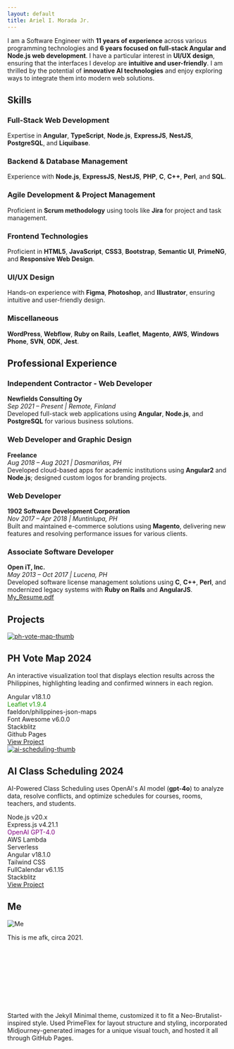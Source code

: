 ```yaml
---
layout: default
title: Ariel I. Morada Jr.
---
```


<!---
# **Ariel I. Morada Jr.**
Manila, Philippines
[aimoradajr9@gmail.com](mailto:aimoradajr9@gmail.com)
[linkedin.com/in/aimoradajr](https://linkedin.com/in/aimoradajr)
+639271561552
-->

<!-- ABOUT -->
<!-- <h2 class="font-bold text-black-alpha-90">About</h2> -->
<p id="about" class="text-sm font-normal mt-2">
  I am a Software Engineer with <strong>11 years of experience</strong> across various programming technologies and <strong>6 years focused on full-stack Angular and Node.js web development</strong>. I have a particular interest in <strong>UI/UX design</strong>, ensuring that the interfaces I develop are <strong>intuitive and user-friendly</strong>. I am thrilled by the potential of <strong>innovative AI technologies</strong> and enjoy exploring ways to integrate them into modern web solutions.
</p>

<!-- SKILLS -->
<h2 id="skills" class="mt-5 font-bold text-black-alpha-90 text-center sm:text-center md:text-left">Skills</h2>

<div class="grid">
    <div class="mb-1 col-12 sm:mb-3 sm:col-6 md:col-4 md:mb-1 lg:col-4">
		<div class="am-card h-full relative">
			<!-- Tech Logos -->
			<!-- <div class="tech-logos">
				<img src="assets/images/tech/angular-logo.png" alt="Angular" class="tech-logo">
				<img src="assets/images/tech/angular-logo.png" alt="Angular" class="tech-logo">
				<img src="assets/images/tech/angular-logo.png" alt="Angular" class="tech-logo">
				<img src="assets/images/tech/angular-logo.png" alt="Angular" class="tech-logo">
				<img src="assets/images/tech/angular-logo.png" alt="Angular" class="tech-logo">
			</div> -->
			<!-- <div class="card-thumbnail">
				<img src="assets/images/skills-full-stack.png" loading="lazy" alt="Full-Stack" class="card-thumbnail-img" />
			</div> -->
			<div class="card-content">
				<h3 class="mt-2 mb-3">Full-Stack Web Development</h3>
				<p>Expertise in <strong>Angular</strong>, <strong>TypeScript</strong>, <strong>Node.js</strong>, <strong>ExpressJS</strong>, <strong>NestJS</strong>, <strong>PostgreSQL</strong>, and <strong>Liquibase</strong>.</p>
			</div>
		</div>
	</div>
    <div class="mb-1 col-12 sm:mb-3 sm:col-6 md:col-4 md:mb-1 lg:col-4">
		<div class="am-card h-full bg-white">
			<!-- <div class="card-thumbnail">
				<img src="assets/images/skills-backend.png" loading="lazy" alt="Backend" class="card-thumbnail-img" />
			</div> -->
			<div class="card-content">
				<h3 class="mt-2 mb-3">Backend & Database Management</h3>
				<p>Experience with <strong>Node.js</strong>, <strong>ExpressJS</strong>, <strong>NestJS</strong>, <strong>PHP</strong>, <strong>C</strong>, <strong><span style="white-space: nowrap;">C++</span></strong>, <strong>Perl</strong>, and <strong>SQL</strong>.
				<!-- Skilled in version control using <strong>Git</strong> and platforms like <strong>GitHub</strong> and <strong>Bitbucket</strong>. -->
			</p>
			</div>
		</div>
	</div>
    <div class="mb-1 col-12 sm:mb-3 sm:col-6 md:col-4 md:mb-1 lg:col-4">
		<div class="am-card h-full bg-white">
			<!-- <div class="card-thumbnail">
				<img src="assets/images/skills-agile.png" loading="lazy" alt="Agile" class="card-thumbnail-img" />
			</div> -->
			<div class="card-content">
				<h3 class="mt-2 mb-3">Agile Development & Project Management</h3>
				<p>Proficient in <strong>Scrum methodology</strong> using tools like <strong>Jira</strong> for project and task management.</p>
			</div>
		</div>
	</div>
    <div class="mb-1 col-12 sm:mb-3 sm:col-6 md:col-4 md:mb-1 lg:col-4">
		<div class="am-card h-full bg-white">
			<!-- <div class="card-thumbnail">
				<img src="assets/images/skills-frontend.png" loading="lazy" alt="Frontend" class="card-thumbnail-img" />
			</div> -->
			<div class="card-content">
				<h3 class="mt-2 mb-3">Frontend Technologies</h3>
				<p>Proficient in <strong>HTML5</strong>, <strong>JavaScript</strong>, <strong>CSS3</strong>, <strong>Bootstrap</strong>, <strong>Semantic UI</strong>, <strong>PrimeNG</strong>, and <strong>Responsive Web Design</strong>.</p>
			</div>
		</div>
	</div>
    <div class="mb-1 col-12 sm:mb-3 sm:col-6 md:col-4 md:mb-1 lg:col-4">
		<div class="am-card h-full bg-white">
			<!-- <div class="card-thumbnail">
				<img src="assets/images/skills-uiux.png" loading="lazy" alt="UI/UX" class="card-thumbnail-img" />
			</div> -->
			<div class="card-content">
				<h3 class="mt-2 mb-3">UI/UX Design</h3>
				<p>Hands-on experience with <strong>Figma</strong>, <strong>Photoshop</strong>, and <strong>Illustrator</strong>, ensuring intuitive and user-friendly design.</p>
			</div>
		</div>
	</div>
    <div class="mb-1 col-12 sm:mb-3 sm:col-6 md:col-4 md:mb-1 lg:col-4">
		<div class="am-card h-full bg-white">
			<!-- <div class="card-thumbnail">
				<img src="assets/images/skills-misc.png" loading="lazy" alt="Misc" class="card-thumbnail-img" />
			</div> -->
			<div class="card-content">
				<h3 class="mt-2 mb-3">Miscellaneous</h3>
				<p><strong>WordPress</strong>, <strong>Webflow</strong>, <strong>Ruby on Rails</strong>, <strong>Leaflet</strong>, <strong>Magento</strong>, <strong>AWS</strong>, <strong>Windows Phone</strong>, <strong>SVN</strong>, <strong>ODK</strong>, <strong>Jest</strong>.</p>
			</div>
		</div>
	</div>
</div>

<!-- PROFESSIONAL EXPERIENCE -->
<h2 id="professional-experience" class="mt-4 font-bold text-black-alpha-90 text-center sm:text-center md:text-left">Professional Experience</h2>

<div class="grid">
	<div class="col-12">
		<div class="am-card w-full bg-white mt-0">
			<div class="card-content">
				<h3>Independent Contractor - Web Developer</h3>
				<strong>Newfields Consulting Oy</strong><br>
				<em>Sep 2021 – Present | Remote, Finland</em><br>
				Developed full-stack web applications using <strong>Angular</strong>, <strong>Node.js</strong>, and <strong>PostgreSQL</strong> for various business solutions.
			</div>
		</div>
	</div>
	<div class="col-12">
		<div class="am-card w-full bg-white mt-0">
			<div class="card-content">
				<h3>Web Developer and Graphic Design</h3>
				<strong>Freelance</strong><br>
				<em>Aug 2018 – Aug 2021 | Dasmariñas, PH</em><br>
				Developed cloud-based apps for academic institutions using <strong>Angular2</strong> and <strong>Node.js</strong>; designed custom logos for branding projects.
			</div>
		</div>
	</div>
	<div class="col-12">
		<div class="am-card w-full bg-white mt-0">
			<div class="card-content">
				<h3>Web Developer</h3>
				<strong>1902 Software Development Corporation</strong><br>
				<em>Nov 2017 – Apr 2018 | Muntinlupa, PH</em><br>
				Built and maintained e-commerce solutions using <strong>Magento</strong>, delivering new features and resolving performance issues for various clients.
			</div>
		</div>
	</div>
	<div class="col-12">
		<div class="am-card w-full bg-white mt-0">
			<div class="card-content">
				<h3>Associate Software Developer</h3>
				<strong>Open iT, Inc.</strong><br>
				<em>May 2013 – Oct 2017 | Lucena, PH</em><br>
				Developed software license management solutions using <strong>C</strong>, <strong>C++</strong>, <strong>Perl</strong>, and modernized legacy systems with <strong>Ruby on Rails</strong> and <strong>AngularJS</strong>.
			</div>
		</div>
	</div>
	<div class="col-12">
		<a href="assets/files/Ariel-I-Morada-Jr-Resume-2024.pdf" target="_blank" class="neo-brutal-button border-round-lg p-3 py-2 w-min p-1 flex align-items-center bg-white hover-email">
			<i class="fas fa-download"></i>
			<span class="ml-2">My_Resume.pdf</span>
		</a>
	</div>
</div>

<!-- PROJECTS -->
<h2 id="projects" class="mt-4 font-bold text-black-alpha-90 text-center sm:text-center md:text-left">Projects</h2>

<div class="grid projects-grid">
	<div class="col-12">
		<div class="am-card w-full bg-white mt-0 flex flex-column sm:flex-row">
			<!-- Thumbnail Section -->
			<div class="card-thumbnail flex-1">
				<div class="project-image-container">
					<a href="assets/images/projects/ph_vote_map.gif" class="popup-link">
					<img src="assets/images/projects/ph-vote-map-thumb.png" alt="ph-vote-map-thumb" class="w-full h-auto">
					</a>
				</div>
			</div>
    		<!-- Content Section -->
    		<div class="card-content flex-1 p-3 flex flex-column">
				<h2 class="mt-2 mb-1">PH Vote Map <span class="text-sm text-500">2024</span></h2>
				<p class="text-xs">
					An interactive visualization tool that displays election results across the Philippines, highlighting leading and confirmed winners in each region.
				</p>
				<div class="pt-3">
					<div class="am-tech-tag">Angular v18.1.0</div>
					<div class="am-tech-tag" style="color: #199900; border-color: #199900">Leaflet v1.9.4</div>
					<div class="am-tech-tag">faeldon/philippines-json-maps</div>
					<div class="am-tech-tag-sub">Font Awesome v6.0.0</div>
					<div class="am-tech-tag-sub">Stackblitz</div>
					<div class="am-tech-tag-sub">Github Pages</div>
				</div>
				<div class="mb-1 mt-2 sm:mt-auto text-center sm:text-left">
					<a href="https://aimoradajr.xyz/ph-vote-map/" target="_blank" class="neo-brutal-button mt-auto border-round-lg px-2 py-1 w-min bg-white nav-hover-blue white-space-nowrap">
					<span class="mr-2 text-sm">View Project</span>
					<i class="fas fa-external-link-alt"></i>
					</a>
				</div>
    		</div>
    	</div>
	</div>
    <div class="col-12">
		<div class="am-card w-full bg-white mt-0 flex flex-column sm:flex-row">
			<!-- Thumbnail Section -->
			<div class="card-thumbnail flex-1">
				<div class="project-image-container">
					<a href="assets/images/projects/ai_scheduling.gif" class="popup-link">
					<img src="assets/images/projects/ai-scheduling-thumb.png" alt="ai-scheduling-thumb" class="w-full h-auto">
					</a>
				</div>
			</div>
			<!-- Content Section -->
			<div class="card-content flex-1 p-3 flex flex-column">
				<h2 class="mt-2 mb-1" title="AI-Powered Class Scheduling">AI Class Scheduling <span class="text-sm text-500">2024</span></h2>
				<p class="text-xs">
					AI-Powered Class Scheduling uses OpenAI's AI model (<strong>gpt-4o</strong>) to analyze data, resolve conflicts, and optimize schedules for courses, rooms, teachers, and students.
				</p>
				<div class="pt-3">
					<!-- Backend Technologies -->
					<div class="am-tech-tag">Node.js v20.x</div>
					<div class="am-tech-tag">Express.js v4.21.1</div>
					<div class="am-tech-tag" style="color: purple; border-color: purple">OpenAI GPT-4.0</div>
					<div class="am-tech-tag">AWS Lambda</div>
					<div class="am-tech-tag" title="Serverless Framework">Serverless</div>
					<!-- divider -->
					<div class="border-top-2 mx-3 mt-1 mb-2 border-gray-400 hidden sm:block"></div>
    				<!-- Frontend Technologies -->
    				<div class="am-tech-tag">Angular v18.1.0</div>
    				<div class="am-tech-tag">Tailwind CSS</div>
    				<div class="am-tech-tag">FullCalendar v6.1.15</div>
    				<div class="am-tech-tag-sub">Stackblitz</div>
    			</div>
    			<div class="mb-1 mt-2 sm:mt-auto text-center sm:text-left">
    				<a href="https://stackblitz.com/edit/stackblitz-starters-6tidvq?file=src%2Fmain.html"
    				target="_blank"
    				class="neo-brutal-button mt-auto border-round-lg px-2 py-1 w-min bg-white nav-hover-blue white-space-nowrap">
    				<span class="mr-2 text-sm">View Project</span>
    				<i class="fas fa-external-link-alt"></i>
    				</a>
    			</div>
    		</div>
    	</div>
    </div>

</div>

<!-- EDUCATION -->
<!-- <h2 class="font-bold text-black-alpha-90 text-center sm:text-center md:text-left">Education</h2>

<div>
**Bachelor of Science in Computer Science (BSCS)**
*University of the Philippines Los Baños (UPLB)*
*2009 – 2013*
</div>
-->

<!-- ME -->
<h2 id="me" class="font-bold text-black-alpha-90 mt-8 sm:mt-8 md:mt-5 text-center sm:text-center md:text-left">Me</h2>

<div class="text-center sm:text-center md:text-left">
	<img class="border-3 border-round-2xl w-4" src="/assets/images/ariel-photo-border2.png" alt="Me" />
</div>

<p class="text-base font-normal mt-1 text-center sm:text-center md:text-left">
This is me afk, circa 2021.
</p>

<!-- NOTES -->
<p class="text-xs font-normal text-700 text-center sm:text-center md:text-left" style="margin-top: 10rem">
Started with the Jekyll Minimal theme, customized it to fit a Neo-Brutalist-inspired style. Used PrimeFlex for layout structure and styling, incorporated Midjourney-generated images for a unique visual touch, and hosted it all through GitHub Pages.
</p>

<script>
  $(document).ready(function() {
    $('.popup-link').magnificPopup({
      type: 'image',
      gallery: {
        enabled: true // Set to true to enable gallery mode
      }
    });
  });
</script>
